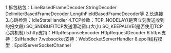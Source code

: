 1.拆包粘包：LineBasedFrameDecoder StringDecoder DelimiterBasedFrameDecoder LengthFieldBasedFrameDecoder等
2.长连接
3.心跳检测：IdleStateHandler
4.TCP参数：TCP_NODELAY(是否立刻发送收到的报文段) SO_SNDBUF(TCP发送滑动窗口大小) SO_KEEPALIVE(是否使用TCP心跳机制) 
5.http支持：HttpResponseEncoder HttpRequestDecoder
6.https支持：SslHandler
7.websocket支持：WebSocketServerHandler
8.epoll线程模型：EpollServerSocketChannel
